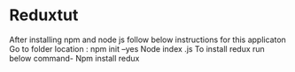 # Reduxtut

After installing npm and node js follow below instructions for this applicaton
Go to folder location : npm init –yes
Node index .js
To install redux run below command-
Npm install redux

